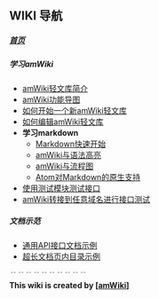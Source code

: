 
## WIKI 导航

##### [首页](/baggiowangyu/bgPrivateKnowledgeBase/wiki)

##### 学习amWiki
- [amWiki轻文库简介](/baggiowangyu/bgPrivateKnowledgeBase/wiki/amWiki轻文库简介 "amWiki轻文库简介")
- [amWiki功能导图](/baggiowangyu/bgPrivateKnowledgeBase/wiki/amWiki功能导图 "amWiki功能导图")
- [如何开始一个新amWiki轻文库](/baggiowangyu/bgPrivateKnowledgeBase/wiki/如何开始一个新amWiki轻文库 "如何开始一个新amWiki轻文库")
- [如何编辑amWiki轻文库](/baggiowangyu/bgPrivateKnowledgeBase/wiki/如何编辑amWiki轻文库 "如何编辑amWiki轻文库")
- **学习markdown**
    - [Markdown快速开始](/baggiowangyu/bgPrivateKnowledgeBase/wiki/Markdown快速开始 "Markdown快速开始")
    - [amWiki与语法高亮](/baggiowangyu/bgPrivateKnowledgeBase/wiki/amWiki与语法高亮 "amWiki与语法高亮")
    - [amWiki与流程图](/baggiowangyu/bgPrivateKnowledgeBase/wiki/amWiki与流程图 "amWiki与流程图")
    - [Atom对Markdown的原生支持](/baggiowangyu/bgPrivateKnowledgeBase/wiki/Atom对Markdown的原生支持 "Atom对Markdown的原生支持")
- [使用测试模块测试接口](/baggiowangyu/bgPrivateKnowledgeBase/wiki/使用测试模块测试接口 "使用测试模块测试接口")
- [amWiki转接到任意域名进行接口测试](/baggiowangyu/bgPrivateKnowledgeBase/wiki/amWiki转接到任意域名进行接口测试 "amWiki转接到任意域名进行接口测试")

##### 文档示范
- [通用API接口文档示例](/baggiowangyu/bgPrivateKnowledgeBase/wiki/通用API接口文档示例 "通用API接口文档示例")
- [超长文档页内目录示例](/baggiowangyu/bgPrivateKnowledgeBase/wiki/超长文档页内目录示例 "超长文档页内目录示例")


﹊﹊﹊﹊﹊﹊﹊﹊﹊﹊  
**This wiki is created by [[amWiki](https://amwiki.org)]**